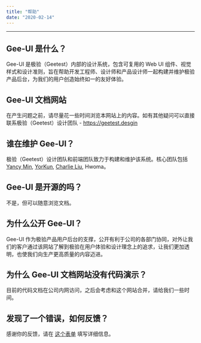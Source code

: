 ```yaml
---
title: "帮助"
date: "2020-02-14"
---
```


---

## Gee-UI 是什么？

Gee-UI 是极验（Geetest）内部的设计系统，包含可复用的 Web UI 组件、视觉样式和设计准则，旨在帮助开发工程师、设计师和产品设计师一起构建并维护极验产品后台，为我们的用户创造始终如一的友好体验。

## Gee-UI 文档网站

在产生问题之前，请尽量花一些时间浏览本网站上的内容。如有其他疑问可以直接联系极验（Geetest）设计团队 - https://geetest.desgin

## 谁在维护 Gee-UI？

极验（Geetest）设计团队和前端团队致力于构建和维护该系统。核心团队包括 [Yancy Min](https://yancymin.design), [YorKun](https://yorkun.com), [Charlie Liu](https://www.liuchangyi.com/), Hwoma。

## Gee-UI 是开源的吗？

不是，但可以随意浏览文档。

## 为什么公开 Gee-UI？

Gee-UI 作为极验产品用户后台的支撑，公开有利于公司的各部门协同，对外让我们的客户通过该网站了解到极验在用户体验和设计理念上的追求，让我们更加透明，也使我们向生产更高质量的内容迈进。

## 为什么 Gee-UI 文档网站没有代码演示？

目前的代码文档在公司内网访问，之后会考虑和这个网站合并，请给我们一些时间。

## 发现了一个错误，如何反馈？

感谢你的反馈，请在 [这个表单](https://forms.gle/QKGW7mcgxf3Bt4vJ8) 填写详细信息。
